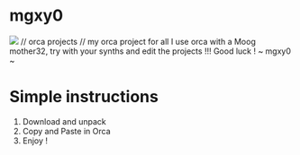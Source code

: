 # mgxy0
<img src="https://www.google.com/url?sa=i&url=https%3A%2F%2Fwww.greenme.it%2Fanimali%2Forche-sostanze-chimiche-oceano%2F&psig=AOvVaw2c5uLEaUqer6muPnQHSRsl&ust=1687377401883000&source=images&cd=vfe&ved=0CBEQjRxqFwoTCJiSkefQ0v8CFQAAAAAdAAAAABAl"/>
// orca projects //
my orca project for all
I use orca with a Moog mother32, try with your synths and edit the projects !!! Good luck !
~ mgxy0 ~

# Simple instructions

1. Download and unpack 
2. Copy and Paste in Orca
3. Enjoy !
